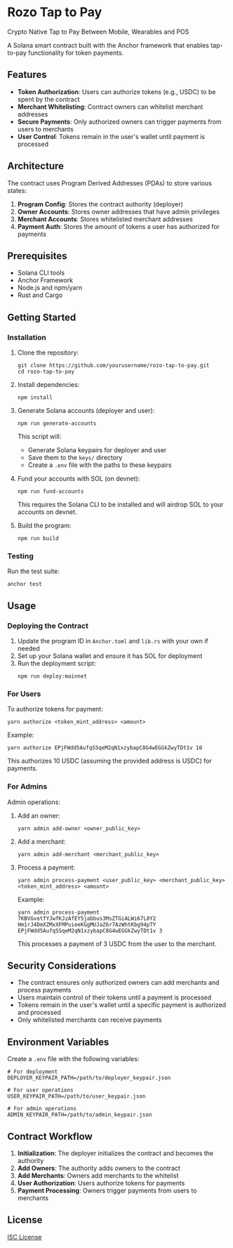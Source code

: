 # Rozo Tap to Pay
Crypto Native Tap to Pay Between Mobile, Wearables and POS

A Solana smart contract built with the Anchor framework that enables tap-to-pay functionality for token payments.

## Features

- **Token Authorization**: Users can authorize tokens (e.g., USDC) to be spent by the contract
- **Merchant Whitelisting**: Contract owners can whitelist merchant addresses
- **Secure Payments**: Only authorized owners can trigger payments from users to merchants
- **User Control**: Tokens remain in the user's wallet until payment is processed

## Architecture

The contract uses Program Derived Addresses (PDAs) to store various states:

1. **Program Config**: Stores the contract authority (deployer)
2. **Owner Accounts**: Stores owner addresses that have admin privileges
3. **Merchant Accounts**: Stores whitelisted merchant addresses
4. **Payment Auth**: Stores the amount of tokens a user has authorized for payments

## Prerequisites

- Solana CLI tools
- Anchor Framework
- Node.js and npm/yarn
- Rust and Cargo

## Getting Started

### Installation

1. Clone the repository:
   ```
   git clone https://github.com/yourusername/rozo-tap-to-pay.git
   cd rozo-tap-to-pay
   ```

2. Install dependencies:
   ```
   npm install
   ```

3. Generate Solana accounts (deployer and user):
   ```
   npm run generate-accounts
   ```
   This script will:
   - Generate Solana keypairs for deployer and user
   - Save them to the `keys/` directory
   - Create a `.env` file with the paths to these keypairs

4. Fund your accounts with SOL (on devnet):
   ```
   npm run fund-accounts
   ```
   This requires the Solana CLI to be installed and will airdrop SOL to your accounts on devnet.

5. Build the program:
   ```
   npm run build
   ```

### Testing

Run the test suite:

```
anchor test
```

## Usage

### Deploying the Contract

1. Update the program ID in `Anchor.toml` and `lib.rs` with your own if needed
2. Set up your Solana wallet and ensure it has SOL for deployment
3. Run the deployment script:
   ```
   npm run deploy:mainnet
   ```

### For Users

To authorize tokens for payment:

```
yarn authorize <token_mint_address> <amount>
```

Example:
```
yarn authorize EPjFWdd5AufqSSqeM2qN1xzybapC8G4wEGGkZwyTDt1v 10
```

This authorizes 10 USDC (assuming the provided address is USDC) for payments.

### For Admins

Admin operations:

1. Add an owner:
   ```
   yarn admin add-owner <owner_public_key>
   ```

2. Add a merchant:
   ```
   yarn admin add-merchant <merchant_public_key>
   ```

3. Process a payment:
   ```
   yarn admin process-payment <user_public_key> <merchant_public_key> <token_mint_address> <amount>
   ```

   Example:
   ```
   yarn admin process-payment 7KBVGvotfYJwfKJzAfEY5jabbus3MsZTGiALWi67L8Y2 Hm1rJ4DmXZMxXFMPuieeKGgMUJaZ6r7AzWhtKbg94pTY EPjFWdd5AufqSSqeM2qN1xzybapC8G4wEGGkZwyTDt1v 3
   ```

   This processes a payment of 3 USDC from the user to the merchant.

## Security Considerations

- The contract ensures only authorized owners can add merchants and process payments
- Users maintain control of their tokens until a payment is processed
- Tokens remain in the user's wallet until a specific payment is authorized and processed
- Only whitelisted merchants can receive payments

## Environment Variables

Create a `.env` file with the following variables:

```
# For deployment
DEPLOYER_KEYPAIR_PATH=/path/to/deployer_keypair.json

# For user operations
USER_KEYPAIR_PATH=/path/to/user_keypair.json

# For admin operations
ADMIN_KEYPAIR_PATH=/path/to/admin_keypair.json
```

## Contract Workflow

1. **Initialization**: The deployer initializes the contract and becomes the authority
2. **Add Owners**: The authority adds owners to the contract
3. **Add Merchants**: Owners add merchants to the whitelist
4. **User Authorization**: Users authorize tokens for payments
5. **Payment Processing**: Owners trigger payments from users to merchants

## License

[ISC License](LICENSE)


